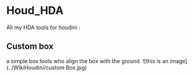 # Houd_HDA
All my HDA tools for houdini : 


## Custom box

a simple box tools who align the box with the ground.
![this is an image](../WIkiHoudini/custom Box.jpg) 
